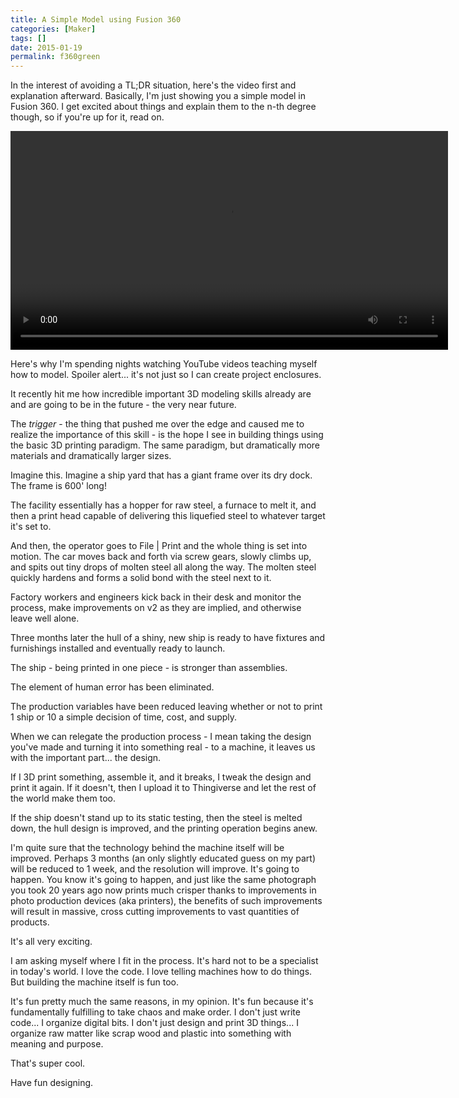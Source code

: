 ```yaml
---
title: A Simple Model using Fusion 360
categories: [Maker]
tags: []
date: 2015-01-19
permalink: f360green
---
```


In the interest of avoiding a TL;DR situation, here's the video first and explanation afterward. Basically, I'm just showing you a simple model in Fusion 360\. I get excited about things and explain them to the n-th degree though, so if you're up for it, read on.
<!-- xmore -->

<video controls src="/files/f360green_01.mp4" style="width: 700px;"></video>

Here's why I'm spending nights watching YouTube videos teaching myself how to model. Spoiler alert... it's not just so I can create project enclosures.

It recently hit me how incredible important 3D modeling skills already are and are going to be in the future - the very near future.

The _trigger_ - the thing that pushed me over the edge and caused me to realize the importance of this skill - is the hope I see in building things using the basic 3D printing paradigm. The same paradigm, but dramatically more materials and dramatically larger sizes.

Imagine this. Imagine a ship yard that has a giant frame over its dry dock. The frame is 600' long!

The facility essentially has a hopper for raw steel, a furnace to melt it, and then a print head capable of delivering this liquefied steel to whatever target it's set to.

And then, the operator goes to File | Print and the whole thing is set into motion. The car moves back and forth via screw gears, slowly climbs up, and spits out tiny drops of molten steel all along the way. The molten steel quickly hardens and forms a solid bond with the steel next to it.

Factory workers and engineers kick back in their desk and monitor the process, make improvements on v2 as they are implied, and otherwise leave well alone.

Three months later the hull of a shiny, new ship is ready to have fixtures and furnishings installed and eventually ready to launch.

The ship - being printed in one piece - is stronger than assemblies.

The element of human error has been eliminated.

The production variables have been reduced leaving whether or not to print 1 ship or 10 a simple decision of time, cost, and supply.

When we can relegate the production process - I mean taking the design you've made and turning it into something real - to a machine, it leaves us with the important part... the design.

If I 3D print something, assemble it, and it breaks, I tweak the design and print it again. If it doesn't, then I upload it to Thingiverse and let the rest of the world make them too.

If the ship doesn't stand up to its static testing, then the steel is melted down, the hull design is improved, and the printing operation begins anew.

I'm quite sure that the technology behind the machine itself will be improved. Perhaps 3 months (an only slightly educated guess on my part) will be reduced to 1 week, and the resolution will improve. It's going to happen. You know it's going to happen, and just like the same photograph you took 20 years ago now prints much crisper thanks to improvements in photo production devices (aka printers), the benefits of such improvements will result in massive, cross cutting improvements to vast quantities of products.

It's all very exciting.

I am asking myself where I fit in the process. It's hard not to be a specialist in today's world. I love the code. I love telling machines how to do things. But building the machine itself is fun too.

It's fun pretty much the same reasons, in my opinion. It's fun because it's fundamentally fulfilling to take chaos and make order. I don't just write code... I organize digital bits. I don't just design and print 3D things... I organize raw matter like scrap wood and plastic into something with meaning and purpose.

That's super cool.

Have fun designing.